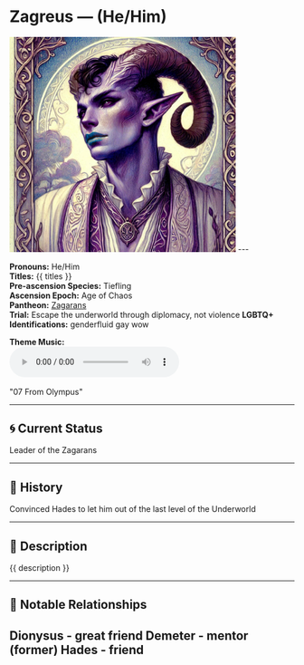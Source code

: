 # Zagreus — (He/Him)

<!-- Optional -->
<img src="Zagreus.jpg" alt="Zagreus" width="400" />
---

**Pronouns:** He/Him  
**Titles:** {{ titles }}  
**Pre-ascension Species:** Tiefling  
**Ascension Epoch:** Age of Chaos  
**Pantheon:** [Zagarans](../../pantheons/Zagarans)  
**Trial:** Escape the underworld through diplomacy, not violence
**LGBTQ+ Identifications:** genderfluid
gay wow  


**Theme Music:**  
<audio controls>
  <source src="Zagreus | 07 From Olympus.mp3" type="audio/mpeg">
  Your browser does not support the audio element.
</audio>

"07 From Olympus"

---

## 🌀 Current Status
Leader of the Zagarans

---

## 📜 History
Convinced Hades to let him out of the last level of the Underworld

---

## 🧠 Description
{{ description }}

---

## 🧩 Notable Relationships
Dionysus - great friend Demeter - mentor (former) Hades - friend
---
